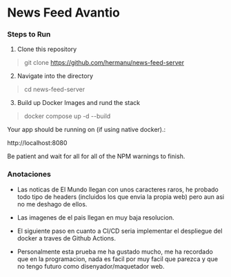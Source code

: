 # News Feed Avantio

### Steps to Run

1. Clone this repository

> git clone https://github.com/hermanu/news-feed-server

2. Navigate into the directory

> cd news-feed-server

3. Build up Docker Images and rund the stack

> docker compose up -d --build

Your app should be running on (if using native docker).:

http://localhost:8080

Be patient and wait for all for all of the NPM warnings to finish.

### Anotaciones

- Las noticas de El Mundo llegan con unos caracteres raros, he probado todo tipo de headers (incluidos los que envia la propia web) pero aun asi no me deshago de ellos.
- Las imagenes de el pais llegan en muy baja resolucion.
- El siguiente paso en cuanto a CI/CD seria implementar el despliegue del docker a traves de Github Actions.

- Personalmente esta prueba me ha gustado mucho, me ha recordado que en la programacion, nada es facil por muy facil que parezca y que no tengo futuro como disenyador/maquetador web.
